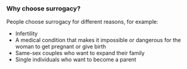 ###  Why choose surrogacy?

People choose surrogacy for different reasons, for example:

  * Infertility 
  * A medical condition that makes it impossible or dangerous for the woman to get pregnant or give birth 
  * Same-sex couples who want to expand their family 
  * Single individuals who want to become a parent 
